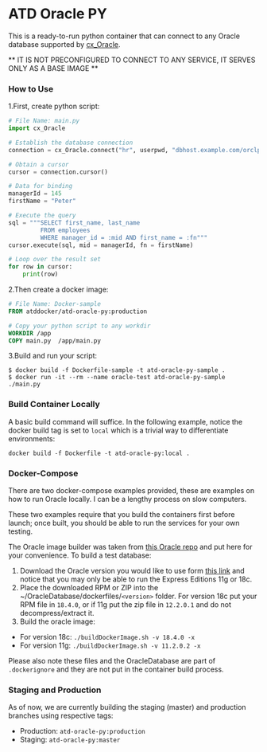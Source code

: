 # ATD Oracle PY

This is a ready-to-run python container that can connect to any Oracle database supported by [cx_Oracle](https://cx-oracle.readthedocs.io/en/latest/user_guide/introduction.html). 

** IT IS NOT PRECONFIGURED TO CONNECT TO ANY SERVICE, IT SERVES ONLY AS A BASE IMAGE **

### How to Use

1.First, create python script:

```python
# File Name: main.py
import cx_Oracle

# Establish the database connection
connection = cx_Oracle.connect("hr", userpwd, "dbhost.example.com/orclpdb1")

# Obtain a cursor
cursor = connection.cursor()

# Data for binding
managerId = 145
firstName = "Peter"

# Execute the query
sql = """SELECT first_name, last_name
         FROM employees
         WHERE manager_id = :mid AND first_name = :fn"""
cursor.execute(sql, mid = managerId, fn = firstName)

# Loop over the result set
for row in cursor:
    print(row)
```

2.Then create a docker image:

```dockerfile
# File Name: Docker-sample
FROM atddocker/atd-oracle-py:production

# Copy your python script to any workdir
WORKDIR /app
COPY main.py  /app/main.py
```
3.Build and run your script:

```
$ docker build -f Dockerfile-sample -t atd-oracle-py-sample .
$ docker run -it --rm --name oracle-test atd-oracle-py-sample ./main.py
```


### Build Container Locally

A basic build command will suffice. In the following example, notice
the docker build tag is set to `local` which is a trivial way to 
differentiate environments:

```
docker build -f Dockerfile -t atd-oracle-py:local .
```

### Docker-Compose

There are two docker-compose examples provided, these are examples on
how to run Oracle locally. I can be a lengthy process on slow computers.

These two examples require that you build the containers first before
launch; once built, you should be able to run the services for your own
testing.

The Oracle image builder was taken from [this Oracle repo](https://github.com/oracle/docker-images/tree/master/OracleDatabase/SingleInstance) 
and put here for your convenience. To build a test database:

1. Download the Oracle version you would like to use form [this link](https://www.oracle.com/database/technologies/oracle-database-software-downloads.html)
and notice that you may only be able to run the Express Editions 11g or 18c.
2. Place the downloaded RPM or ZIP into the ~/OracleDatabase/dockerfiles/`<version>` folder.
For version 18c put your RPM file in `18.4.0`, or if 11g put the zip file in `12.2.0.1` and do not decompress/extract it.
3. Build the oracle image:
- For version 18c: `./buildDockerImage.sh -v 18.4.0 -x`
- For version 11g: `./buildDockerImage.sh -v 11.2.0.2 -x` 

 
Please also note these files and the OracleDatabase are part of `.dockerignore` and they
are not put in the container build process.

### Staging and Production

As of now, we are currently building the staging (master) and production branches using respective tags:
- Production: `atd-oracle-py:production`
- Staging: `atd-oracle-py:master`

 

